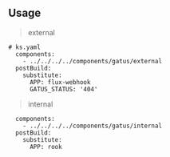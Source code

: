 ## Usage

> external

```shell
# ks.yaml
  components:
    - ../../../../components/gatus/external
  postBuild:
    substitute:
      APP: flux-webhook
      GATUS_STATUS: '404'
```

> internal

```shell
  components:
    - ../../../../components/gatus/internal
  postBuild:
    substitute:
      APP: rook
```

